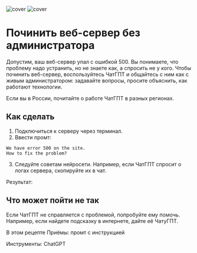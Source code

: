 ![cover](https://github.com/Open-Prompting/Knowledge-Base/blob/testing/content/recipes/debug-server/media/cover-spreadsheet-dark.svg#gh-dark-mode-only)
![cover](https://github.com/Open-Prompting/Knowledge-Base/blob/testing/content/recipes/debug-server/media/cover-spreadsheet-light.svg#gh-light-mode-only)


# Починить веб-сервер без администратора
Допустим, ваш веб-сервер упал с ошибкой 500. Вы понимаете, что проблему надо устранить, но не знаете как, а спросить не у кого. Чтобы починить веб-сервер, воспользуйтесь ЧатГПТ и общайтесь с ним как с живым администратором: задавайте вопросы, просите объяснить, как работают технологии.

Если вы в России, почитайте о работе ЧатГПТ в разных регионах.

## Как сделать
1. Подключиться к серверу через терминал.
2. Ввести промт:
```
We have error 500 on the site.
How to fix the problem?
```
3. Следуйте советам нейросети. Например, если ЧатГПТ спросит о логах сервера, скопируйте их в чат.

Результат:

## Что может пойти не так
Если ЧатГПТ не справляется с проблемой, попробуйте ему помочь. Например, если найдете подсказку в интернете, дайте её ЧатуГПТ.


В этом рецепте
Приёмы: промт с инструкцией

Инструменты: ChatGPT
